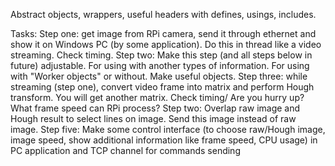 Abstract objects, wrappers, useful headers with defines, usings, includes.

Tasks:
Step one: get image from RPi camera, send it through ethernet and show it on Windows PC (by some application). Do this in thread like a video streaming. Check timing.
Step two: Make this step (and all steps below in future) adjustable. For using with another types of information. For using with "Worker objects" or without. Make useful objects.
Step three: while streaming (step one), convert video frame into matrix and perform Hough transform. You will get another matrix. Check timing/ Are you hurry up? What frame speed can RPi process?
Step two: Overlap raw image and Hough result to select lines on image. Send this image instead of raw image.
Step five: Make some control interface (to choose raw/Hough image, image speed, show additional information like frame speed, CPU usage) in PC application and TCP channel for commands sending